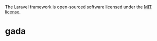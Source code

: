 

The Laravel framework is open-sourced software licensed under the [MIT license](http://opensource.org/licenses/MIT).
# gada

